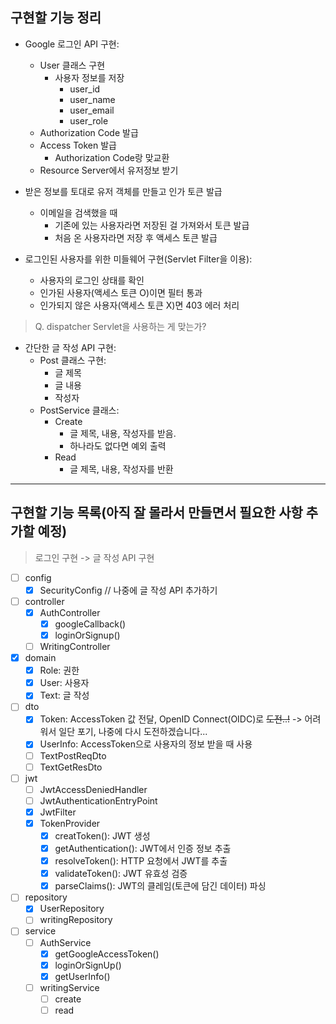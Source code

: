 ## 구현할 기능 정리

- Google 로그인 API 구현:
    - User 클래스 구현
        - 사용자 정보를 저장
            - user_id
            - user_name
            - user_email
            - user_role
    - Authorization Code 발급
    - Access Token 발급
        - Authorization Code랑 맞교환
    - Resource Server에서 유저정보 받기


- 받은 정보를 토대로 유저 객체를 만들고 인가 토큰 발급
    - 이메일을 검색했을 때
        - 기존에 있는 사용자라면 저장된 걸 가져와서 토큰 발급
        - 처음 온 사용자라면 저장 후 액세스 토큰 발급


- 로그인된 사용자를 위한 미들웨어 구현(Servlet Filter을 이용):
    - 사용자의 로그인 상태를 확인
    - 인가된 사용자(액세스 토큰 O)이면 필터 통과
    - 인가되지 않은 사용자(액세스 토큰 X)면 403 에러 처리
> Q. dispatcher Servlet을 사용하는 게 맞는가?


- 간단한 글 작성 API 구현:
    - Post 클래스 구현:
        - 글 제목
        - 글 내용
        - 작성자
    - PostService 클래스:
        - Create
            - 글 제목, 내용, 작성자를 받음.
            - 하나라도 없다면 예외 출력
        - Read
            - 글 제목, 내용, 작성자를 반환

---
## 구현할 기능 목록(아직 잘 몰라서 만들면서 필요한 사항 추가할 예정)

> 로그인 구현 -> 글 작성 API 구현

-[ ] config
    -[x] SecurityConfig // 나중에 글 작성 API 추가하기

-[ ] controller
    -[x] AuthController
        -[x] googleCallback()
        -[x] loginOrSignup()
    -[ ] WritingController

-[x] domain
    -[x] Role: 권한
    -[x] User: 사용자
    -[x] Text: 글 작성

-[ ] dto
    -[x] Token: AccessToken 값 전달, OpenID Connect(OIDC)로 ~~도전..!~~ -> 어려워서 일단 포기, 나중에 다시 도전하겠습니다...
    -[x] UserInfo: AccessToken으로 사용자의 정보 받을 때 사용
    -[ ] TextPostReqDto
    -[ ] TextGetResDto

-[ ] jwt
    -[ ] JwtAccessDeniedHandler
    -[ ] JwtAuthenticationEntryPoint
    -[x] JwtFilter
    -[x] TokenProvider
      - [x] creatToken(): JWT 생성
      - [x] getAuthentication(): JWT에서 인증 정보 추출
      - [x] resolveToken(): HTTP 요청에서 JWT를 추출
      - [x] validateToken(): JWT 유효성 검증
      - [x] parseClaims():  JWT의 클레임(토큰에 담긴 데이터) 파싱

-[ ] repository
    -[x] UserRepository
    -[ ] writingRepository

-[ ] service
    -[ ] AuthService
        -[x] getGoogleAccessToken()
        -[x] loginOrSignUp()
        -[x] getUserInfo()
    -[ ] writingService
        -[ ] create
        -[ ] read